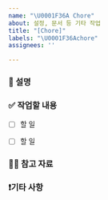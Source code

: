```yaml
---
name: "\U0001F36A Chore"
about: 설정, 문서 등 기타 작업
title: "[Chore]"
labels: "\U0001F36Achore"
assignees: ''

---
```


### 📄 설명
<!-- 새로운 기능에 대한 설명을 작성해 주세요. -->



###  ✅ 작업할 내용
<!-- 할 일을 체크박스 형태로 작성해주세요. -->
  - [ ] 할 일
  - [ ] 할 일



###  🙋🏻 참고 자료
<!-- 참고 자료가 있다면 작성해 주세요. -->



### ❗기타 사항
